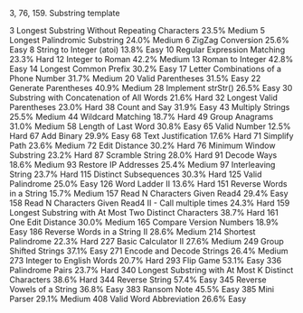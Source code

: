 
3, 76, 159. Substring template 



3   Longest Substring Without Repeating Characters  23.5%   Medium
5   Longest Palindromic Substring   24.0%   Medium
6   ZigZag Conversion   25.6%   Easy
8   String to Integer (atoi)    13.8%   Easy
10  Regular Expression Matching 23.3%   Hard
12  Integer to Roman    42.2%   Medium
13  Roman to Integer    42.8%   Easy
14  Longest Common Prefix   30.2%   Easy
17  Letter Combinations of a Phone Number   31.7%   Medium
20  Valid Parentheses   31.5%   Easy
22  Generate Parentheses    40.9%   Medium
28  Implement strStr()  26.5%   Easy
30  Substring with Concatenation of All Words   21.6%   Hard
32  Longest Valid Parentheses   23.0%   Hard
38  Count and Say   31.9%   Easy
43  Multiply Strings    25.5%   Medium
44  Wildcard Matching   18.7%   Hard
49  Group Anagrams  31.0%   Medium
58  Length of Last Word 30.8%   Easy
65  Valid Number    12.5%   Hard
67  Add Binary  29.9%   Easy
68  Text Justification  17.6%   Hard
71  Simplify Path   23.6%   Medium
72  Edit Distance   30.2%   Hard
76  Minimum Window Substring    23.2%   Hard
87  Scramble String 28.0%   Hard
91  Decode Ways 18.6%   Medium
93  Restore IP Addresses    25.4%   Medium
97  Interleaving String 23.7%   Hard
115 Distinct Subsequences   30.3%   Hard
125 Valid Palindrome    25.0%   Easy
126 Word Ladder II  13.6%   Hard
151 Reverse Words in a String   15.7%   Medium
157 Read N Characters Given Read4   29.4%   Easy
158 Read N Characters Given Read4 II - Call multiple times  24.3%   Hard
159 Longest Substring with At Most Two Distinct Characters  38.7%   Hard
161 One Edit Distance   30.0%   Medium
165 Compare Version Numbers 18.9%   Easy
186 Reverse Words in a String II    28.6%   Medium
214 Shortest Palindrome 22.3%   Hard
227 Basic Calculator II 27.6%   Medium
249 Group Shifted Strings   37.1%   Easy
271 Encode and Decode Strings   26.4%   Medium
273 Integer to English Words    20.7%   Hard
293 Flip Game   53.1%   Easy
336 Palindrome Pairs    23.7%   Hard
340 Longest Substring with At Most K Distinct Characters    38.6%   Hard
344 Reverse String  57.4%   Easy
345 Reverse Vowels of a String  36.8%   Easy
383 Ransom Note 45.5%   Easy
385 Mini Parser 29.1%   Medium
408 Valid Word Abbreviation     26.6%   Easy
